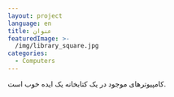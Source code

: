 ```yaml
---
layout: project
language: en
title: عنوان
featuredImage: >-
  /img/library_square.jpg
categories:
  - Computers
---
```


کامپیوترهای موجود در یک کتابخانه یک ایده خوب است.
